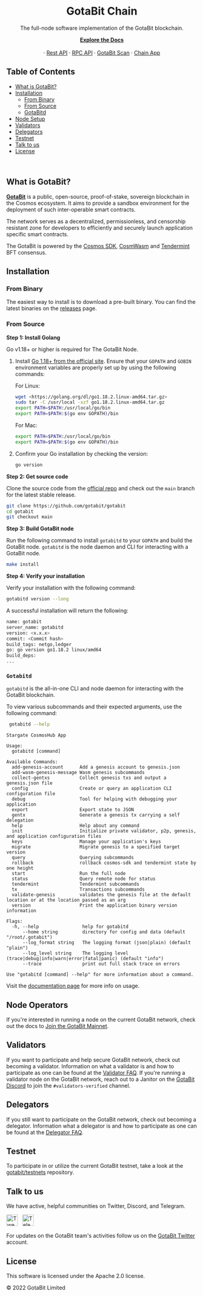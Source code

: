 <div align="center">
  <h1> GotaBit Chain </h1>
  <p> The full-node software implementation of the GotaBit blockchain. </p>
  
<p align="center">
  <a href="https://docs.gotabit.io"><strong>Explore the Docs</strong></a>
  <br />
  <br />
  ·
  <a href="https://api.gotabit.dev">Rest API</a>
  ·
  <a href="https://rpc.gotabit.dev">RPC API</a>
  ·
  <a href="https://scan.gotabit.io">GotaBit Scan</a>
  ·
  <a href="https://app.gotabit.io">Chain App</a>
</p>
</div>

## Table of Contents <!-- omit in toc -->
- [What is GotaBit?](#what-is-gotabit)
- [Installation](#installation)
  - [From Binary](#from-binary)
  - [From Source](#from-source)
  - [GotaBitd](#gotabitd)
- [Node Setup](#node-operators)
- [Validators](#validators)
- [Delegators](#delegators)
- [Testnet](#testnet)
- [Talk to us](#talk-to-us)
- [License](#license)

<br >

## What is GotaBit?

**[GotaBit](https://g.io)** is a public, open-source, proof-of-stake, sovereign blockchain in the Cosmos ecosystem. It aims to provide a sandbox environment for the deployment of such inter-operable smart contracts.

The network serves as a decentralized, permissionless, and censorship resistant zone for developers to efficiently and securely launch application specific smart contracts.

The GotaBit is powered by the [Cosmos SDK](https://github.com/cosmos/cosmos-sdk), [CosmWasm](https://github.com/CosmWasm/cosmwasm) and [Tendermint](https://github.com/tendermint/tendermint) BFT consensus.


## Installation

### From Binary

The easiest way to install is to download a pre-built binary. You can find the latest binaries on the [releases](https://github.com/gotabit/gotabit/releases) page.

### From Source

**Step 1: Install Golang**

Go v1.18+ or higher is required for The GotaBit Node.

1. Install [Go 1.18+ from the official site](https://go.dev/dl/). Ensure that your `GOPATH` and `GOBIN` environment variables are properly set up by using the following commands:

   For Linux:

   ```sh
   wget <https://golang.org/dl/go1.18.2.linux-amd64.tar.gz>
   sudo tar -C /usr/local -xzf go1.18.2.linux-amd64.tar.gz
   export PATH=$PATH:/usr/local/go/bin
   export PATH=$PATH:$(go env GOPATH)/bin
   ```

   For Mac:

   ```sh
   export PATH=$PATH:/usr/local/go/bin
   export PATH=$PATH:$(go env GOPATH)/bin
   ```

2. Confirm your Go installation by checking the version:

   ```sh
   go version
   ```


**Step 2: Get source code**

Clone the source code from the [official repo](https://github.com/gotabit/gotabit) and check out the `main` branch for the latest stable release.

```bash
git clone https://github.com/gotabit/gotabit
cd gotabit
git checkout main
```

**Step 3: Build GotaBit node**

Run the following command to install `gotabitd` to your `GOPATH` and build the GotaBit node. `gotabitd` is the node daemon and CLI for interacting with a GotaBit node.

```bash
make install
```

**Step 4: Verify your installation**

Verify your installation with the following command:

```bash
gotabitd version --long
```

A successful installation will return the following:

```bash
name: gotabit
server_name: gotabitd
version: <x.x.x>
commit: <Commit hash>
build_tags: netgo,ledger
go: go version go1.18.2 linux/amd64
build_deps:
...
```

### `Gotabitd`

`gotabitd` is the all-in-one CLI and node daemon for interacting with the GotaBit blockchain. 

To view various subcommands and their expected arguments, use the following command:

``` sh
 gotabitd --help
```

```
Stargate CosmosHub App

Usage:
  gotabitd [command]

Available Commands:
  add-genesis-account      Add a genesis account to genesis.json
  add-wasm-genesis-message Wasm genesis subcommands
  collect-gentxs           Collect genesis txs and output a genesis.json file
  config                   Create or query an application CLI configuration file
  debug                    Tool for helping with debugging your application
  export                   Export state to JSON
  gentx                    Generate a genesis tx carrying a self delegation
  help                     Help about any command
  init                     Initialize private validator, p2p, genesis, and application configuration files
  keys                     Manage your application's keys
  migrate                  Migrate genesis to a specified target version
  query                    Querying subcommands
  rollback                 rollback cosmos-sdk and tendermint state by one height
  start                    Run the full node
  status                   Query remote node for status
  tendermint               Tendermint subcommands
  tx                       Transactions subcommands
  validate-genesis         validates the genesis file at the default location or at the location passed as an arg
  version                  Print the application binary version information

Flags:
  -h, --help                help for gotabitd
      --home string         directory for config and data (default "/root/.gotabit")
      --log_format string   The logging format (json|plain) (default "plain")
      --log_level string    The logging level (trace|debug|info|warn|error|fatal|panic) (default "info")
      --trace               print out full stack trace on errors

Use "gotabitd [command] --help" for more information about a command.
```

Visit the [documentation page](https://docs.gotabit.io/how-to) for more info on usage. 

## Node Operators

If you're interested in running a node on the current GotaBit network, check out the docs to [Join the GotaBit Mainnet](https://docs.gotabit.io/).

## Validators

If you want to participate and help secure GotaBit network, check out becoming a validator. Information on what a validator is and how to participate as one can be found at the [Validator FAQ](https://docs.gotabit.io/). If you're running a validator node on the GotaBit network, reach out to a Janitor on the [GotaBit Discord](https://discord.gg/p3TMC5dUhP) to join the `#validators-verified` channel.

## Delegators

If you still want to participate on the GotaBit network, check out becoming a delegator. Information what a delegator is and how to participate as one can be found at the [Delegator FAQ](https://docs.gotabit.io/).

## Testnet

To participate in or utilize the current GotaBit testnet, take a look at the [gotabit/testnets](https://github.com/gotabit/testnets) repository. 

## Talk to us

We have active, helpful communities on Twitter, Discord, and Telegram.

<p>
<a href="https://twitter.com/GotaBitG"><img src="https://img.shields.io/badge/Twitter-1DA1F2?style=for-the-badge&logo=twitter&logoColor=white" alt="Tweet" height="30"/></a> 
  &nbsp;
 <a href="https://t.me/GotaBitG"><img src="https://img.shields.io/badge/Telegram-2CA5E0?style=for-the-badge&logo=telegram&logoColor=white" alt="Telegram" height="30"/></a> 
</p>

For updates on the GotaBit team's activities follow us on the [GotaBit Twitter](https://twitter.com/GotaBitG) account.

## License

This software is licensed under the Apache 2.0 license.

© 2022 GotaBit Limited
